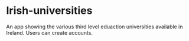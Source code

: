 # Irish-universities

An app showing the various third level eduaction universities available in Ireland. Users can create accounts.